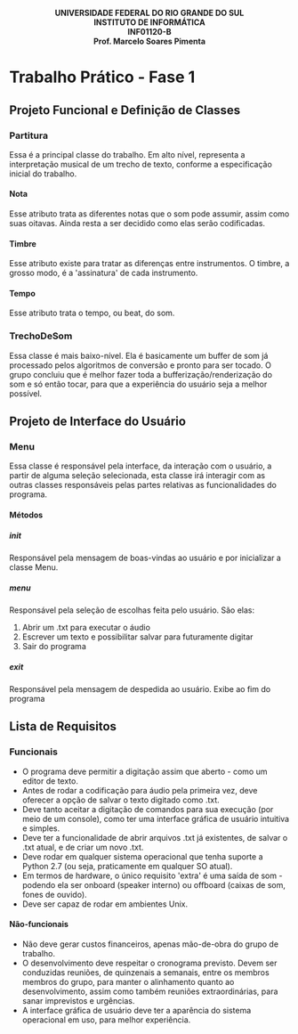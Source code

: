 <p align="center">
  <b>UNIVERSIDADE FEDERAL DO RIO GRANDE DO SUL</b><br>
  <b>INSTITUTO DE INFORMÁTICA</b><br>
  <b>INF01120-B</b><br>
  <b>Prof. Marcelo Soares Pimenta</b><br>
</p>

# Trabalho Prático - Fase 1

## Projeto Funcional e Definição de Classes

### Partitura
Essa é a principal classe do trabalho. Em alto nível, representa a interpretação musical de um trecho de texto, conforme a especificação inicial do trabalho.

#### Nota
Esse atributo trata as diferentes notas que o som pode assumir, assim como suas oitavas. Ainda resta a ser decidido como elas serão codificadas.

#### Timbre
Esse atributo existe para tratar as diferenças entre instrumentos. O timbre, a grosso modo, é a 'assinatura' de cada instrumento.

#### Tempo
Esse atributo trata o tempo, ou beat, do som.

### TrechoDeSom
Essa classe é mais baixo-nível. Ela é basicamente um buffer de som já processado pelos algoritmos de conversão e pronto para ser tocado. O grupo concluiu que é melhor fazer toda a bufferização/renderização do som e só então tocar, para que a experiência do usuário seja a melhor possível.

## Projeto de Interface do Usuário

### Menu
Essa classe é responsável pela interface, da interação com o usuário, a partir de alguma seleção selecionada, esta classe irá interagir com as outras classes responsáveis pelas partes relativas as funcionalidades do programa.

#### Métodos

##### __init__
Responsável pela mensagem de boas-vindas ao usuário e por inicializar a classe Menu.

##### __menu__
Responsável pela seleção de escolhas feita pelo usuário. São elas:

1. Abrir um .txt para executar o áudio
2. Escrever um texto e possibilitar salvar para futuramente digitar
3. Sair do programa

##### ___exit___
Responsável pela mensagem de despedida ao usuário. Exibe ao fim do programa

## Lista de Requisitos

### Funcionais

- O programa deve permitir a digitação assim que aberto - como um editor de texto.
- Antes de rodar a codificação para áudio pela primeira vez, deve oferecer a opção de salvar o texto digitado como .txt.
- Deve tanto aceitar a digitação de comandos para sua execução (por meio de um console), como ter uma interface gráfica de usuário intuitiva e simples.
- Deve ter a funcionalidade de abrir arquivos .txt já existentes, de salvar o .txt atual, e de criar um novo .txt.
- Deve rodar em qualquer sistema operacional que tenha suporte a Python 2.7 (ou seja, praticamente em qualquer SO atual).
- Em termos de hardware, o único requisito 'extra' é uma saída de som - podendo ela ser onboard (speaker interno) ou offboard (caixas de som, fones de ouvido).
- Deve ser capaz de rodar em ambientes Unix.


#### Não-funcionais
- Não deve gerar custos financeiros, apenas mão-de-obra do grupo de trabalho.
- O desenvolvimento deve respeitar o cronograma previsto. Devem ser conduzidas reuniões, de quinzenais a semanais, entre os membros membros do grupo, para manter o alinhamento quanto ao desenvolvimento, assim como também reuniões extraordinárias, para sanar imprevistos e urgências.
- A interface gráfica de usuário deve ter a aparência do sistema operacional em uso, para melhor experiência.
